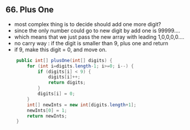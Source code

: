 ## 66. Plus One

* most complex thing is to decide should add one more digit?
* since the only number could go to new digit by add one is 99999....
* which means that we just pass the new array with leading 1,0,0,0,0....
* no carry way : if the digit is smaller than 9, plus one and return
* if 9, make this digit = 0, and move on.

```java
    public int[] plusOne(int[] digits) {
        for (int i=digits.length-1; i>=0; i--) {
            if (digits[i] < 9) {
                digits[i]++;
                return digits;
            }
            digits[i] = 0;
        }
        int[] newInts = new int[digits.length+1];
        newInts[0] = 1;
        return newInts;
    }
```

